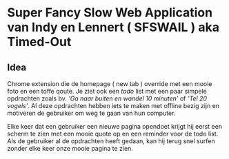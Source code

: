 # Super Fancy Slow Web Application van Indy en Lennert ( SFSWAIL ) aka Timed-Out

## Idea

Chrome extension die de homepage ( new tab ) override met een mooie foto en een toffe qoute. 
Je ziet ook een *todo* list met een paar simpele opdrachten zoals bv. *'Ga naar buiten en wandel 10 minuten'* of *'Tel 20 vogels'*.
Al deze opdrachten hebben iets te maken met offline bezig zijn en motiveren de gebruiker om weg te gaan van hun computer.

Elke keer dat een gebruiker een nieuwe pagina opendoet krijgt hij eerst een scherm te zien met een mooie quote op en een reminder voor de todo list. Als de gebruiker al de opdrachten heeft gedaan, kan hij terug snel surfen zonder elke keer onze mooie pagina te zien. 


